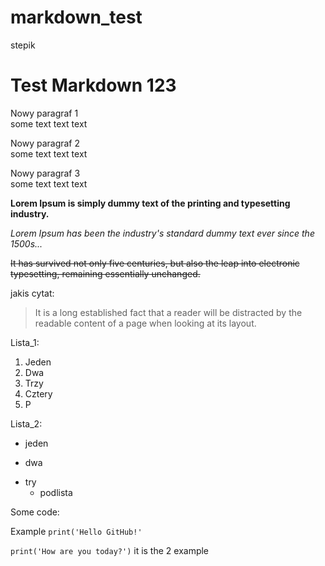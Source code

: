 # markdown_test
stepik

# Test Markdown 123

Nowy paragraf 1 </br>some text text text

Nowy paragraf 2 </br>some text text text

Nowy paragraf 3 </br>some text text text 

**Lorem Ipsum is simply dummy text of the printing and typesetting industry.**

*Lorem Ipsum has been the industry's standard dummy text ever since the 1500s...*

~~It has survived not only five centuries, but also the leap into electronic typesetting, remaining essentially unchanged.~~

jakis cytat:

>It is a long established fact that a reader will be distracted by the readable content of a page when looking at its layout.

Lista_1:

1. Jeden
2. Dwa
3. Trzy
4. Cztery
5. P

Lista_2:

- jeden
+ dwa
* try
    - podlista

Some code:

Example `print('Hello GitHub!'`

``print('How are you today?')`` it is the 2 example

